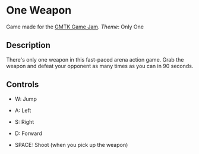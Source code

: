 # One Weapon

Game made for the [GMTK Game Jam](https://itch.io/jam/gmtk-2019).
*Theme*: Only One

## Description

There's only one weapon in this fast-paced arena action game. Grab the weapon and defeat your opponent as many times as you can in 90 seconds.

## Controls

- W: Jump
- A: Left
- S: Right
- D: Forward

- SPACE: Shoot (when you pick up the weapon)